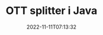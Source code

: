 ---
############################# Static ############################
layout: "auto-gen-merger"
date: 2022-11-11T07:13:32
draft: false
otherformats: pps ppsx ppt pptx rtf tex vdx vsdm vsdx vssm vssx vstm vstx vsx vtx xlam

############################# Head ############################
head_title: "Dela upp OTT i flera filer i Java"
head_description: "Dela upp en enda OTT-fil i flera filer baserat på sidnummer, sidintervall, jämna eller udda sidor med hjälp av dokumentsammanslagnings-API."

############################# Header ############################
title: "OTT splitter i Java"
description: "Dela upp OTT med några rader med Java-kod."
bg_image: "https://cms.admin.containerize.com/templates/aspose/App_Themes/V3/images/bg/header1.png"
bg_overlay: false
button:
    enable: true
    icon: "fas fa-arrow-down"
    label: "Ladda ner gratis provversion"
    link: "https://downloads.groupdocs.com/merger/java"

############################# SubMenu ############################
submenu:
    enable: true

    left:
        img_alt: "GroupDocs.Merger for Java"
        image: "https://cms.admin.containerize.com/templates/groupdocs/images/product-logos/90x90-noborder/groupdocs-merger-java.png"
        product: "GroupDocs.Merger"
        platform: "Java"

    middle:
        button:

            # button loop
            - link: "https://apireference.groupdocs.com/merger/java"
              text: "API-referens"

            # button loop
            - link: "https://github.com/groupdocs-merger"
              text: "Kodexempel"

            # button loop
            - link: "https://products.groupdocs.app/merger/family"
              text: "Livedemos"

            # button loop
            - link: "https://purchase.groupdocs.com/pricing/merger/java"
              text: "Prissättning"

    right:
        link_download: "https://downloads.groupdocs.com/merger"
        link_learn: "https://docs.groupdocs.com/merger/java"
        link_buy: "https://purchase.groupdocs.com"

############################# About ############################
about:
    enable: true
    title: "Om GroupDocs.Merger for Java API"
    content: |
        [GroupDocs.Merger for Java](/sv/merger/java/)-biblioteket erbjuder en enkel lösning för att säkert sammanfoga och dela upp mellan ett brett utbud av dokumentformat inklusive PDF, Microsoft Office (Word, Excel, PowerPoint, OneNote), OpenDocument, HTML, bilder och många andra inom Java-applikationer. Genom att bara lägga till några rader av koden kan du utföra flera dokumentoperationer som att flytta, ta bort, rotera, byta, extrahera eller ändra orienteringen på sidorna i dokumenten. Dokumentsammanslagnings-API:et stöder också förhandsgranskning av dokumentsidor som en bild för att analysera dokumentstrukturen, formateringen och innehållet på sidan.
        
        GroupDocs.Merger API är ett rätt val för företagslösningar som behöver fildelningsfunktioner. Dessa API:er stöds väl på alla större operativsystem och plattformar inklusive J2SE 7.0 (1.7), J2SE 8.0 (1.8), Java 10.

############################# Steps ############################
steps:
    enable: true
    title_left: "Dela upp OTT fil efter sidor i Java"
    content_left: |
        [GroupDocs.Merger for Java](/sv/merger/java/) gör det enkelt för Java-utvecklare att dela upp en enda OTT-fil i flera resulterande filer genom att implementera en några enkla steg.
        
        * Initiera **SplitOptions** med sökvägsformat för utdatafiler.
        * Skapa en ny instans av **Merger** och skicka källdokumentets sökväg som en konstruktorparameter.
        * Ring **split** och skicka **SplitOptions**-objektet för att spara resulterande dokument.

    title_right: "Systemkrav"
    content_right: |
        GroupDocs.Merger for Java API:er stöds på alla större plattformar och operativsystem. Innan du kör koden nedan, se till att du har följande förutsättningar installerade på ditt system.

        * Operativsystem: Microsoft Windows, Linux, MacOS
        * Utvecklingsmiljöer: NetBeans, IntelliJ IDEA, Eclipse
        * Ramar: J2SE 7.0 (1.7), J2SE 8.0 (1.8), Java 10
        * Ladda ner den senaste versionen av GroupDocs.Merger for Java från [Maven](https://repository.groupdocs.com/webapp/#/artifacts/browse/tree/General/repo/com/groupdocs/groupdocs-merger)
         
    code: |
     {{% merger/additional-styles %}}
     {{< merger/code-merger title="Hur man delar upp OTT-filen med hjälp av Java exempelkod">}}

        ```java    
        // Dela OTT-fil med GroupDocs.Merger för Java API
        String filePath = "input.ott";
        String filePathOut = "output.ott";
        
        // Initiera SplitOptions-klassen med sökvägsformat för utdatafiler
        SplitOptions splitOptions = new SplitOptions(filePathOut, new int[] { 3, 6, 8 });

        // Instantiera sammanslagning med indatadokumentet OTT
        Merger merger = new Merger(filePath);

        // Anrop splitmetod och skicka SplitOptions-objekt för att spara resulterande dokument
        merger.split(splitOptions);
        ```
     {{< /merger/code-merger >}}

############################# Demos ############################
demos:
    enable: true
    title: "Livedemos - Split OTT fil online"
    content: |
       Dela upp OTT-filen just nu genom att besöka webbplatsen [GroupDocs.Merger Live Demos](https://products.groupdocs.app/splitter/ott).
       Livedemon har följande fördelar.
        
############################# About Formats ############################
about_formats:
    enable: true

############################# More Formats ############################
more_formats:
    enable: true
    title: "Dela fil av andra format"
    content: |
        Java dokumenterar sammanslagning och split API för filformat och bilder. Dela några av de populära filformaten enligt nedan.

############################# Back to top ###############################
back_to_top:
    enable: true
---